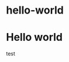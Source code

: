 # hello-world
<!DOCTYPE HTML>
<html>
<head>
  <h1> Hello world </h1>
  
  <!-- this is a test -->
  <p> test </p>

